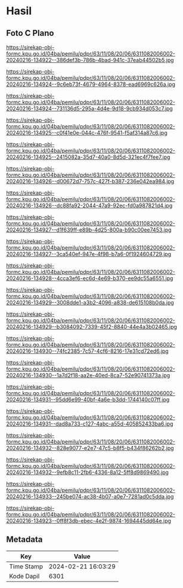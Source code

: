 # Hasil

## Foto C Plano

https://sirekap-obj-formc.kpu.go.id/04ba/pemilu/pdpr/63/11/08/20/06/6311082006002-20240216-134922--386def3b-786b-4bad-941c-37eab44502b5.jpg

https://sirekap-obj-formc.kpu.go.id/04ba/pemilu/pdpr/63/11/08/20/06/6311082006002-20240216-134924--9c6eb73f-4679-4964-8378-ead6969c626a.jpg

https://sirekap-obj-formc.kpu.go.id/04ba/pemilu/pdpr/63/11/08/20/06/6311082006002-20240216-134924--731136d5-295a-4d4e-9d18-9cb934d053c7.jpg

https://sirekap-obj-formc.kpu.go.id/04ba/pemilu/pdpr/63/11/08/20/06/6311082006002-20240216-134925--c0f41e0e-044c-476f-9541-f5af314a87c6.jpg

https://sirekap-obj-formc.kpu.go.id/04ba/pemilu/pdpr/63/11/08/20/06/6311082006002-20240216-134925--2415082a-35d7-40a0-8d5d-321ec4f7fee7.jpg

https://sirekap-obj-formc.kpu.go.id/04ba/pemilu/pdpr/63/11/08/20/06/6311082006002-20240216-134926--d00672d7-757c-427f-b387-236e042ea984.jpg

https://sirekap-obj-formc.kpu.go.id/04ba/pemilu/pdpr/63/11/08/20/06/6311082006002-20240216-134926--dc88fa92-2044-47a9-92ec-fd0a987821d4.jpg

https://sirekap-obj-formc.kpu.go.id/04ba/pemilu/pdpr/63/11/08/20/06/6311082006002-20240216-134927--d1f639ff-e89b-4d25-800a-b90c00ee7453.jpg

https://sirekap-obj-formc.kpu.go.id/04ba/pemilu/pdpr/63/11/08/20/06/6311082006002-20240216-134927--3ca540ef-947e-4f98-b7a6-0f1924604729.jpg

https://sirekap-obj-formc.kpu.go.id/04ba/pemilu/pdpr/63/11/08/20/06/6311082006002-20240216-134928--4cca3ef6-ec6d-4e69-b370-ee9dc55a6551.jpg

https://sirekap-obj-formc.kpu.go.id/04ba/pemilu/pdpr/63/11/08/20/06/6311082006002-20240216-134929--3008dde1-a3b2-4096-a838-de615108b0da.jpg

https://sirekap-obj-formc.kpu.go.id/04ba/pemilu/pdpr/63/11/08/20/06/6311082006002-20240216-134929--b3084092-7339-45f2-8840-44e4a3b02465.jpg

https://sirekap-obj-formc.kpu.go.id/04ba/pemilu/pdpr/63/11/08/20/06/6311082006002-20240216-134930--74fc2385-7c57-4cf6-8216-17e31cd72ed6.jpg

https://sirekap-obj-formc.kpu.go.id/04ba/pemilu/pdpr/63/11/08/20/06/6311082006002-20240216-134930--1a7d2f18-aa2e-40ed-8ca7-52e90741373a.jpg

https://sirekap-obj-formc.kpu.go.id/04ba/pemilu/pdpr/63/11/08/20/06/6311082006002-20240216-134931--95dd6e99-40bf-4a6e-b3dd-1744140c07ff.jpg

https://sirekap-obj-formc.kpu.go.id/04ba/pemilu/pdpr/63/11/08/20/06/6311082006002-20240216-134931--dad8a733-c127-4abc-a55d-405852433ba6.jpg

https://sirekap-obj-formc.kpu.go.id/04ba/pemilu/pdpr/63/11/08/20/06/6311082006002-20240216-134932--828e9077-e2e7-47c5-b8f5-b434f86262b2.jpg

https://sirekap-obj-formc.kpu.go.id/04ba/pemilu/pdpr/63/11/08/20/06/6311082006002-20240216-134932--9efb8c11-2fb6-4336-8a12-5ff8d9869490.jpg

https://sirekap-obj-formc.kpu.go.id/04ba/pemilu/pdpr/63/11/08/20/06/6311082006002-20240216-134933--245be074-ac38-4b07-a0e7-7281ad0c5dda.jpg

https://sirekap-obj-formc.kpu.go.id/04ba/pemilu/pdpr/63/11/08/20/06/6311082006002-20240216-134923--0ff8f3db-ebec-4e2f-9874-1694445dd64e.jpg


## Metadata

| Key        | Value               |
| ---------- | ------------------- |
| Time Stamp | 2024-02-21 16:03:29 |
| Kode Dapil | 6301                |




